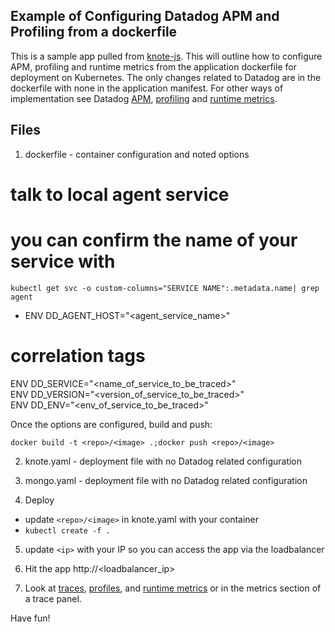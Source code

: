 Example of Configuring Datadog APM and Profiling from a dockerfile
--

This is a sample app pulled from [knote-js](https://github.com/learnk8s/knote-js).  This will outline how to configure APM, profiling and runtime metrics from the application dockerfile for deployment on Kubernetes.  The only changes related to Datadog are in the dockerfile with none in the application manifest.  For other ways of implementation see Datadog [APM](https://docs.datadoghq.com/tracing/trace_collection/dd_libraries/nodejs/?tab=containers), [profiling](https://docs.datadoghq.com/profiler/enabling/nodejs/?tab=environmentvariables) and [runtime metrics](https://docs.datadoghq.com/tracing/metrics/runtime_metrics/nodejs/?tab=environmentvariables).  
  
Files
--

1) dockerfile - container configuration and noted options  
# talk to local agent service  
# you can confirm the name of your service with  
```  
kubectl get svc -o custom-columns="SERVICE NAME":.metadata.name| grep agent  
```  
- ENV DD_AGENT_HOST="<agent_service_name>"  
# correlation tags  
ENV DD_SERVICE="<name_of_service_to_be_traced>"  
ENV DD_VERSION="<version_of_service_to_be_traced>"  
ENV DD_ENV="<env_of_service_to_be_traced>"  
  
Once the options are configured, build and push:  
```  
docker build -t <repo>/<image> .;docker push <repo>/<image>  
```  
  
2) knote.yaml - deployment file with no Datadog related configuration  
  
3) mongo.yaml - deployment file with no Datadog related configuration  
  
4) Deploy  
- update ```<repo>/<image>``` in knote.yaml with your container  
- ```kubectl create -f .```  
  
5) update ```<ip>``` with your IP so you can access the app via the loadbalancer  
  
6) Hit the app http://<loadbalancer_ip>  
  
7) Look at [traces](https://app.datadoghq.com/apm/traces), [profiles](https://app.datadoghq.com/profiling/search), and [runtime metrics](https://app.datadoghq.com/dash/integration/30269/nodejs-runtime-metrics) or in the metrics section of a trace panel.  
  
Have fun!  

